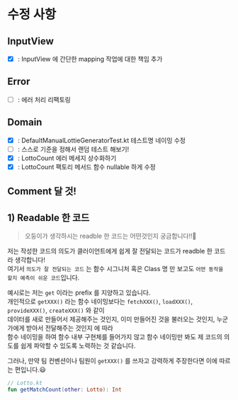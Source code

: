 # 수정 사항


## InputView
- [x] : InputView 에 간단한 mapping 작업에 대한 책임 추가

## Error  

- [ ] : 에러 처리 리팩토링

## Domain  
- [x] : DefaultManualLottieGeneratorTest.kt 테스트명 네이밍 수정  
- [ ] : 스스로 기준을 정해서 랜덤 테스트 해보기!
- [x] : LottoCount 에러 메세지 상수화하기
- [x] : LottoCount 팩토리 메서드 함수 nullable 하게 수정
## Comment 달 것!

## 1) Readable 한 코드 
> 오둥이가 생각하시는 readble 한 코드는 어떤것인지 궁금합니다!!🤔  

저는 작성한 코드의 의도가 클러이언트에게 쉽게 잘 전달되는 코드가 readble 한 코드라 생각합니다!  
여기서 `의도가 잘 전달되는 코드` 는 함수 시그니처 혹은 Class 명 만 보고도 `어떤 동작을 할지 예측이 쉬운 코드`입니다.  

 예시로는 저는 `get` 이라는 prefix 를 지양하고 있습니다.  
개인적으로 `getXXX()` 라는 함수 네이밍보다는 `fetchXXX()`, `loadXXX()`, `provideXXX()`, `createXXX()` 와 같이  
데이터를 새로 만들어서 제공해주는 것인지, 이미 만들어진 것을 불러오는 것인지, 누군가에게 받아서 전달해주는 것인지 에 따라  
함수 네이밍을 하여 함수 내부 구현체를 들어가지 않고 함수 네이밍만 봐도 제 코드의 의도를 쉽게 파악할 수 있도록 노력하는 것 같습니다.  

그러나, 만약 팀 컨벤션이나 팀원이 `getXXX()` 를 쓰자고 강력하게 주장한다면 이에 따르는 편입니다.😃   
```kotlin  
// Lotto.kt
fun getMatchCount(other: Lotto): Int
```


